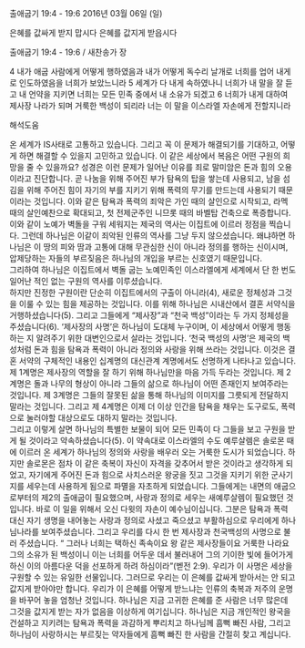 출애굽기 19:4 - 19:6 
2016년 03월 06일 (일)

은혜를 값싸게 받지 맙시다 은혜를 값지게 받읍시다



출애굽기 19:4 - 19:6 / 새찬송가  장


4 내가 애굽 사람에게 어떻게 행하였음과 내가 어떻게 독수리 날개로 너희를 업어 내게로 인도하였음을 너희가 보았느니라 
5 세계가 다 내게 속하였나니 너희가 내 말을 잘 듣고 내 언약을 지키면 너희는 모든 민족 중에서 내 소유가 되겠고 
6 너희가 내게 대하여 제사장 나라가 되며 거룩한 백성이 되리라 너는 이 말을 이스라엘 자손에게 전할지니라

해석도움





온 세계가 IS사태로 고통하고 있습니다. 그리고 꼭 이 문제가 해결되기를 기대하고, 어떻게 하면 해결할 수 있을지 고민하고 있습니다. 이 같은 세상에서 복음은 어떤 구원의 희망을 줄 수 있을까요?
성경은 이런 문제가 일어난 이유를 죄로 말미암은 돈과 힘의 오용이라고 진단합니다. 곧 나눔을 위해 주어진 부가 탐욕의 탑을 쌓는데 사용되고, 남을 섬김을 위해 주어진 힘이 자기의 부를 지키기 위해 폭력의 무기를 만드는데 사용되기 때문이라는 것입니다. 이와 같은 탐욕과 폭력의 죄악은 가인 때의 살인으로 시작되고, 라멕 때의 살인예찬으로 확대되고, 첫 전제군주인 니므롯 때의 바벨탑 건축으로 폭증합니다. 이와 같이 노예가 벽돌을 구워 세워지는 제국의 역사는 이집트에 이르러 정점을 찍습니다. 
그런데 하나님은 이같이 죄악된 인류의 역사를 그냥 두지 않으셨습니다. 
왜냐하면 하나님은 이 땅의 피와 땀과 고통에 대해 무관심한 신이 아니라 정의를 행하는 신이시며, 압제당하는 자들의 부르짖음은 하나님의 개입을 부르는 신호였기 때문입니다.    
그리하여 하나님은 이집트에서 벽돌 굽는 노예민족인 이스라엘에게 세계에서 단 한 번도 일어난 적인 없는 구원의 역사를 이루셨습니다.  
하지만 진정한 구원이란 단순히 이집트에서의 구출이 아니라(4), 새로운 정체성과 그것을 이룰 수 있는 힘을 제공하는 것입니다. 이를 위해 하나님은 시내산에서 결혼 서약식을 거행하셨습니다(5). 그리고 그들에게 “제사장”과 “천국 백성”이라는 두 가지 정체성을 주셨습니다(6). 
‘제사장의 사명’은 하나님이 도대체 누구이며, 이 세상에서 어떻게 행동하는 지 알려주기 위한 대변인으로서 살라는 것입니다. ‘천국 백성의 사명’은 제국의 백성처럼 돈과 힘을 탐욕과 폭력이 아니라 정의와 사랑을 위해 쓰라는 것입니다. 이것은 결혼 서약의 구체적인 내용인 십계명의 대신관계 계명에서도 선명하게 나타나고 있습니다. 제 1계명은 제사장의 역할을 잘 하기 위해 하나님만을 마음 가득 두라는 것입니다. 제 2계명은 돌과 나무의 형상이 아니라 그들의 삶으로 하나님이 어떤 존재인지 보여주라는 것입니다. 제 3계명은 그들의 잘못된 삶을 통해 하나님의 이미지를 그릇되게 전달하지 말라는 것입니다. 그리고 제 4계명은 이제 더 이상 인간을 탐욕을 채우는 도구로도, 폭력으로 눌러야할 대상으로도 대하지 말라는 것입니다.  
그리고 이렇게 살면 하나님의 특별한 보물이 되어 모든 민족이 다 그들을 보고 구원을 받게 될 것이라고 약속하셨습니다(5). 이 약속대로 이스라엘의 수도 예루살렘은 솔로몬 때에 이르러 온 세계가 하나님의 정의와 사랑을 배우러 오는 거룩한 도시가 되었습니다. 하지만 솔로몬은 점차 이 같은 축복이 자신이 자격을 갖추어서 받은 것이라고 생각하게 되었고, 자기에게 주어진 돈과 힘으로 사치스러운 왕궁을 짓고 그것을 지키기 위한 군사기지를 세우는데 사용하게 됨으로 파멸을 자초하게 되었습니다. 그들에게는 내면의 애굽으로부터의 제2의 출애굽이 필요했으며, 사랑과 정의로 세우는 새예루살렘이 필요했던 것입니다. 바로 이 일을 위해서 오신 다윗의 자손이 예수님이십니다. 그분은 탐욕과 폭력 대신 자기 생명을 내어놓는 사랑과 정의로 사셨고 죽으셨고 부활하심으로 우리에게 하나님나라를 보여주셨습니다. 그리고 우리를 다시 한 번 제사장과 천국백성의 사명으로 불러 주셨습니다.  “ 그러나 너희는 택하신 족속이요 왕 같은 제사장들이요 거룩한 나라요 그의 소유가 된 백성이니 이는 너희를 어두운 데서 불러내어 그의 기이한 빛에 들어가게 하신 이의 아름다운 덕을 선포하게 하려 하심이라”(벧전 2:9). 우리가 이 사명은 세상을 구원할 수 있는 유일한 선물입니다. 그러므로 우리는 이 은혜를 값싸게 받아서는 안 되고 값지게 받아야만 합니다. 우리가 이 은혜를 어떻게 받느냐는 인류의 축복과 저주의 운명을 바꾸어 놓을 엄청난 것입니다. 하나님은 지금 고귀한 은혜를 준 사람은 너무 많은데 그것을 값지게 받는 자가 없음을 이상하게 여기십니다. 하나님은 지금 개인적인 왕국을 건설하고 지키려는 탐욕과 폭력을 과감하게 뿌리치고 하나님께 흠뻑 빠진 사람, 그리고 하나님이 사랑하시는 부르짖는 약자들에게 흠뻑 빠진 한 사람을 간절히 찾고 계십니다.